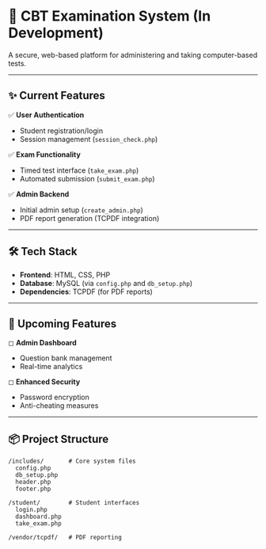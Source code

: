 # 🚀 CBT Examination System (In Development)  
A secure, web-based platform for administering and taking computer-based tests.

---

## ✨ Current Features  
✅ **User Authentication**  
- Student registration/login  
- Session management (`session_check.php`)  

✅ **Exam Functionality**  
- Timed test interface (`take_exam.php`)  
- Automated submission (`submit_exam.php`)  

✅ **Admin Backend**  
- Initial admin setup (`create_admin.php`)  
- PDF report generation (TCPDF integration)  

---

## 🛠️ Tech Stack  
- **Frontend**: HTML, CSS, PHP  
- **Database**: MySQL (via `config.php` and `db_setup.php`)  
- **Dependencies**: TCPDF (for PDF reports)  

---

## 🚧 Upcoming Features  
◻ **Admin Dashboard**  
- Question bank management  
- Real-time analytics  

◻ **Enhanced Security**  
- Password encryption  
- Anti-cheating measures  

---

## 📦 Project Structure  
```plaintext
/includes/       # Core system files
  config.php
  db_setup.php  
  header.php
  footer.php

/student/        # Student interfaces
  login.php
  dashboard.php  
  take_exam.php

/vendor/tcpdf/   # PDF reporting

